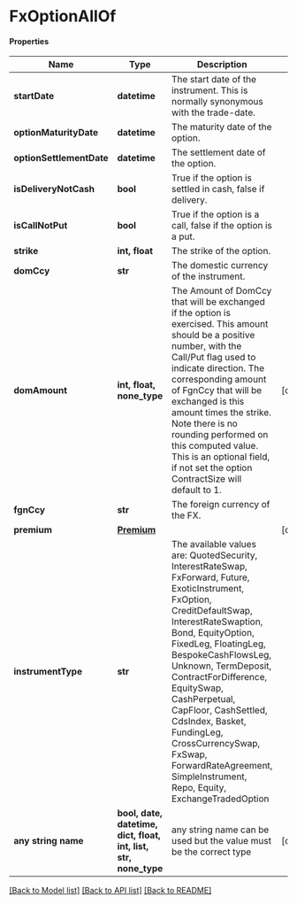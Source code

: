 # FxOptionAllOf

#### Properties
Name | Type | Description | Notes
------------ | ------------- | ------------- | -------------
**startDate** | **datetime** | The start date of the instrument. This is normally synonymous with the trade-date. | 
**optionMaturityDate** | **datetime** | The maturity date of the option. | 
**optionSettlementDate** | **datetime** | The settlement date of the option. | 
**isDeliveryNotCash** | **bool** | True if the option is settled in cash, false if delivery. | 
**isCallNotPut** | **bool** | True if the option is a call, false if the option is a put. | 
**strike** | **int, float** | The strike of the option. | 
**domCcy** | **str** | The domestic currency of the instrument. | 
**domAmount** | **int, float, none_type** | The Amount of DomCcy that will be exchanged if the option is exercised.  This amount should be a positive number, with the Call/Put flag used to indicate direction.  The corresponding amount of FgnCcy that will be exchanged is this amount times the strike.  Note there is no rounding performed on this computed value.  This is an optional field, if not set the option ContractSize will default to 1. | [optional] 
**fgnCcy** | **str** | The foreign currency of the FX. | 
**premium** | [**Premium**](Premium.md) |  | [optional] 
**instrumentType** | **str** | The available values are: QuotedSecurity, InterestRateSwap, FxForward, Future, ExoticInstrument, FxOption, CreditDefaultSwap, InterestRateSwaption, Bond, EquityOption, FixedLeg, FloatingLeg, BespokeCashFlowsLeg, Unknown, TermDeposit, ContractForDifference, EquitySwap, CashPerpetual, CapFloor, CashSettled, CdsIndex, Basket, FundingLeg, CrossCurrencySwap, FxSwap, ForwardRateAgreement, SimpleInstrument, Repo, Equity, ExchangeTradedOption | 
**any string name** | **bool, date, datetime, dict, float, int, list, str, none_type** | any string name can be used but the value must be the correct type | [optional]

[[Back to Model list]](../README.md#documentation-for-models) [[Back to API list]](../README.md#documentation-for-api-endpoints) [[Back to README]](../README.md)


